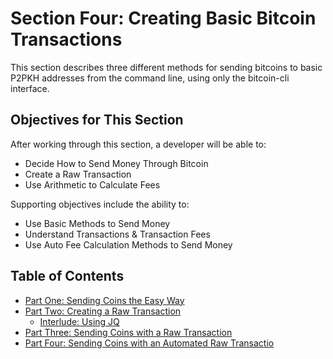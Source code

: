 # Section Four: Creating Basic Bitcoin Transactions

This section describes three different methods for sending bitcoins to basic P2PKH addresses from the command line, using only the bitcoin-cli interface.

## Objectives for This Section

After working through this section, a developer will be able to:

   * Decide How to Send Money Through Bitcoin
   * Create a Raw Transaction
   * Use Arithmetic to Calculate Fees
   
Supporting objectives include the ability to:

   * Use Basic Methods to Send Money
   * Understand Transactions & Transaction Fees
   * Use Auto Fee Calculation Methods to Send Money
   
## Table of Contents
  
  * [Part One: Sending Coins the Easy Way](4_1_Sending_Coins_The_Easy_Way.md)
  * [Part Two: Creating a Raw Transaction](4_2_Creating_a_Raw_Transaction.md)
     * [Interlude: Using JQ](4_2__Interlude_Using_JQ.md)
  * [Part Three: Sending Coins with a Raw Transaction](4_3_Sending_Coins_with_a_Raw_Transaction.md)
  * [Part Four: Sending Coins with an Automated Raw Transactio](4_4_Sending_Coins_with_an_Automated_Raw_Transaction.md)
